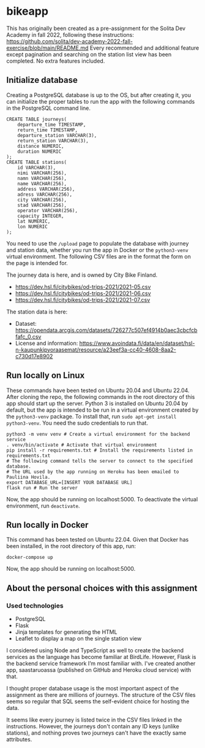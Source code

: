 # bikeapp

This has originally been created as a pre-assignment for the Solita Dev Academy in fall 2022, following these instructions: https://github.com/solita/dev-academy-2022-fall-exercise/blob/main/README.md
Every recommended and additional feature except pagination and searching on the station list view has been completed. No extra features included.

## Initialize database

Creating a PostgreSQL database is up to the OS, but after creating it, you can initialize the proper tables to run the app with the following commands in the PostgreSQL command line.

```
CREATE TABLE journeys(
    departure_time TIMESTAMP,
    return_time TIMESTAMP,
    departure_station VARCHAR(3),
    return_station VARCHAR(3),
    distance NUMERIC,
    duration NUMERIC
);
CREATE TABLE stations(
    id VARCHAR(3),
    nimi VARCHAR(256),
    namn VARCHAR(256),
    name VARCHAR(256),
    address VARCHAR(256),
    adress VARCHAR(256),
    city VARCHAR(256),
    stad VARCHAR(256),
    operator VARCHAR(256),
    capacity INTEGER,
    lat NUMERIC,
    lon NUMERIC
);
```

You need to use the `/upload` page to populate the database with journey and station data, whether you run the app in Docker or the `python3-venv` virtual environment. The following CSV files are in the format the form on the page is intended for.

The journey data is here, and is owned by City Bike Finland.

* <https://dev.hsl.fi/citybikes/od-trips-2021/2021-05.csv>
* <https://dev.hsl.fi/citybikes/od-trips-2021/2021-06.csv>
* <https://dev.hsl.fi/citybikes/od-trips-2021/2021-07.csv>

The station data is here:

* Dataset: <https://opendata.arcgis.com/datasets/726277c507ef4914b0aec3cbcfcbfafc_0.csv>
* License and information: <https://www.avoindata.fi/data/en/dataset/hsl-n-kaupunkipyoraasemat/resource/a23eef3a-cc40-4608-8aa2-c730d17e8902>

## Run locally on Linux

These commands have been tested on Ubuntu 20.04 and Ubuntu 22.04.
After cloning the repo, the following commands in the root directory of this app should start up the server.
Python 3 is installed on Ubuntu 20.04 by default, but the app is intended to be run in a virtual environment created by the `python3-venv` package.
To install that, run `sudo apt-get install python3-venv`. You need the sudo credentials to run that.
```
python3 -m venv venv # Create a virtual environment for the backend service
. venv/bin/activate # Activate that virtual environment
pip install -r requirements.txt # Install the requirements listed in requirements.txt
# The following command tells the server to connect to the specified database.
# The URL used by the app running on Heroku has been emailed to Pauliina Hovila.
export DATABASE_URL=[INSERT YOUR DATABASE URL]
flask run # Run the server
```
Now, the app should be running on localhost:5000.
To deactivate the virtual environment, run `deactivate`.

## Run locally in Docker

This command has been tested on Ubuntu 22.04. Given that Docker has been installed, in the root directory of this app, run:
```
docker-compose up
```
Now, the app should be running on localhost:5000.

## About the personal choices with this assignment

### Used technologies
* PostgreSQL
* Flask
* Jinja templates for generating the HTML
* Leaflet to display a map on the single station view

I considered using Node and TypeScript as well to create the backend services as the language has become familiar at BirdLife.
However, Flask is the backend service framework I’m most familiar with. I've created another app, saastaruoassa (published on GitHub and Heroku cloud service) with that.

I thought proper database usage is the most important aspect of the assignment as there are millions of journeys.
The structure of the CSV files seems so regular that SQL seems the self-evident choice for hosting the data.

It seems like every journey is listed twice in the CSV files linked in the instructions. However, the journeys don't contain any ID keys (unlike stations), and nothing proves two journeys can't have the exactly same attributes.
